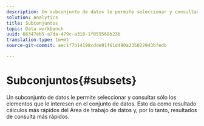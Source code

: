 ```yaml
---
description: Un subconjunto de datos le permite seleccionar y consultar sólo los elementos que le interesen en el conjunto de datos. Esto da como resultado cálculos más rápidos del Área de trabajo de datos y, por lo tanto, resultados de consulta más rápidos.
solution: Analytics
title: Subconjuntos
topic: Data workbench
uuid: 66347eb5-a7da-479c-a318-1f859568b23b
translation-type: tm+mt
source-git-commit: aec1f7b14198cdde91f61d490a235022943bfedb

---
```



# Subconjuntos{#subsets}

Un subconjunto de datos le permite seleccionar y consultar sólo los elementos que le interesen en el conjunto de datos. Esto da como resultado cálculos más rápidos del Área de trabajo de datos y, por lo tanto, resultados de consulta más rápidos.

